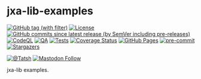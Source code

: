 # jxa-lib-examples

[![GitHub tag (with filter)](https://img.shields.io/github/v/tag/Tatsh/jxa-lib-examples)](https://github.com/Tatsh/jxa-lib-examples/tags)
[![License](https://img.shields.io/github/license/Tatsh/jxa-lib-examples)](https://github.com/Tatsh/jxa-lib-examples/blob/master/LICENSE.txt)
[![GitHub commits since latest release (by SemVer including pre-releases)](https://img.shields.io/github/commits-since/Tatsh/jxa-lib-examples/v0.0.1/master)](https://github.com/Tatsh/jxa-lib-examples/compare/v0.0.1...master)
[![CodeQL](https://github.com/Tatsh/jxa-lib-examples/actions/workflows/codeql.yml/badge.svg)](https://github.com/Tatsh/jxa-lib-examples/actions/workflows/codeql.yml)
[![QA](https://github.com/Tatsh/jxa-lib-examples/actions/workflows/qa.yml/badge.svg)](https://github.com/Tatsh/jxa-lib-examples/actions/workflows/qa.yml)
[![Tests](https://github.com/Tatsh/jxa-lib-examples/actions/workflows/tests.yml/badge.svg)](https://github.com/Tatsh/jxa-lib-examples/actions/workflows/tests.yml)
[![Coverage Status](https://coveralls.io/repos/github/Tatsh/jxa-lib-examples/badge.svg?branch=master)](https://coveralls.io/github/Tatsh/jxa-lib-examples?branch=master)
[![GitHub Pages](https://github.com/Tatsh/jxa-lib-examples/actions/workflows/pages/pages-build-deployment/badge.svg)](https://tatsh.github.io/jxa-lib-examples/)
[![pre-commit](https://img.shields.io/badge/pre--commit-enabled-brightgreen?logo=pre-commit&logoColor=white)](https://github.com/pre-commit/pre-commit)
[![Stargazers](https://img.shields.io/github/stars/Tatsh/jxa-lib-examples?logo=github&style=flat)](https://github.com/Tatsh/jxa-lib-examples/stargazers)

[![@Tatsh](https://img.shields.io/badge/dynamic/json?url=https%3A%2F%2Fpublic.api.bsky.app%2Fxrpc%2Fapp.bsky.actor.getProfile%2F%3Factor%3Ddid%3Aplc%3Auq42idtvuccnmtl57nsucz72%26query%3D%24.followersCount%26style%3Dsocial%26logo%3Dbluesky%26label%3DFollow%2520%40Tatsh&query=%24.followersCount&style=social&logo=bluesky&label=Follow%20%40Tatsh)](https://bsky.app/profile/Tatsh.bsky.social)
[![Mastodon Follow](https://img.shields.io/mastodon/follow/109370961877277568?domain=hostux.social&style=social)](https://hostux.social/@Tatsh)

jxa-lib examples.
